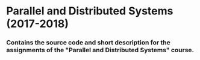 # Parallel and Distributed Systems (2017-2018)
### Contains the source code and short description for the assignments of the "Parallel and Distributed Systems" course.



